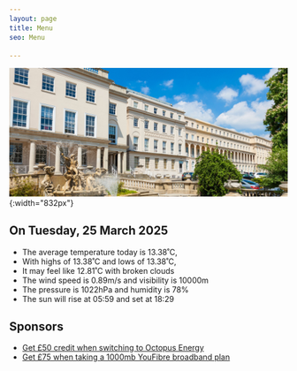 ```yaml
---
layout: page
title: Menu
seo: Menu

---
```


![Logo](/images/logo.jpg){:width="832px"}


<!-- weather_marker starts -->
## On Tuesday, 25 March 2025

- The average temperature today is 13.38˚C,
- With highs of 13.38˚C and lows of 13.38˚C,
- It may feel like 12.81˚C with broken clouds
- The wind speed is 0.89m/s and visibility is 10000m
- The pressure is 1022hPa and humidity is 78%
- The sun will rise at 05:59 and set at 18:29

<!-- weather_marker ends -->


## Sponsors

- [Get £50 credit when switching to Octopus Energy](https://bit.ly/3oD1nnS)
- [Get £75 when taking a 1000mb YouFibre broadband plan](https://aklam.io/91zWhU?)

